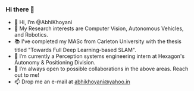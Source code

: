 ### Hi there 👋
- 👋 Hi, I’m @AbhiKhoyani
- 👀 My Research interests are Computer Vision, Autonomous Vehicles, and Robotics.
- :books: I've completed my MASc from Carleton University with the thesis titled "Towards Full Deep Learning-based SLAM".
- 🌱 I’m currently a Perception systems engineering intern at Hexagon's Autonomy & Positioning Division. 
- 💞️ I’m always open to possible collaborations in the above areas. Reach out to me!
- 📫 Drop me an e-mail at abhikhoyani@yahoo.in

<!--
**AbhiKhoyani/AbhiKhoyani** is a ✨ _special_ ✨ repository because its `README.md` (this file) appears on your GitHub profile.

Here are some ideas to get you started:

- 🔭 I’m currently working on ...
- 🌱 I’m currently learning ...
- 👯 I’m looking to collaborate on ...
- 🤔 I’m looking for help with ...
- 💬 Ask me about ...
- 📫 How to reach me: ...
- 😄 Pronouns: ...
- ⚡ Fun fact: ...
-->
